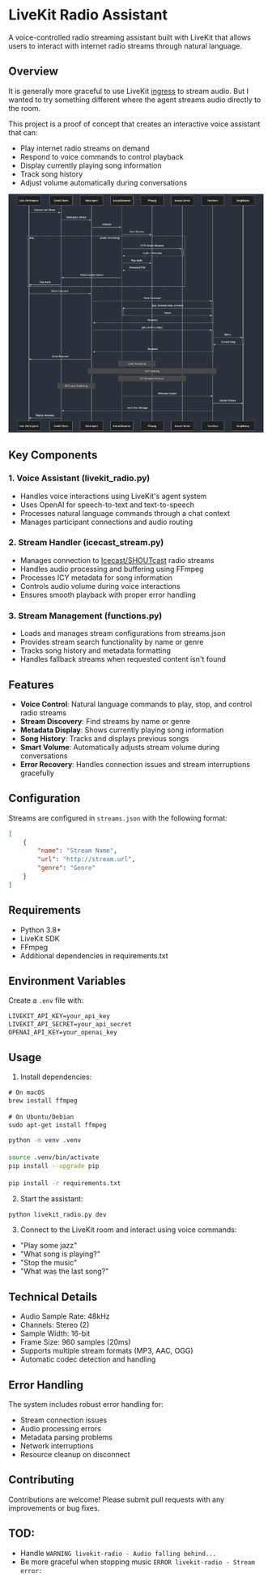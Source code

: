 # LiveKit Radio Assistant

A voice-controlled radio streaming assistant built with LiveKit that allows users to interact with internet radio streams through natural language.

## Overview

It is generally more graceful to use LiveKit [ingress](https://docs.livekit.io/home/ingress/overview/) to stream audio. But I wanted to try something different where the agent streams audio directly to the room.

This project is a proof of concept that creates an interactive voice assistant that can:

- Play internet radio streams on demand
- Respond to voice commands to control playback
- Display currently playing song information
- Track song history
- Adjust volume automatically during conversations


![sequence diagram](docs/sequenceDiagram.png)

## Key Components

### 1. Voice Assistant (livekit_radio.py)

- Handles voice interactions using LiveKit's agent system
- Uses OpenAI for speech-to-text and text-to-speech
- Processes natural language commands through a chat context
- Manages participant connections and audio routing

### 2. Stream Handler (icecast_stream.py)

- Manages connection to [Icecast/SHOUTcast](https://icecast.org/) radio streams
- Handles audio processing and buffering using FFmpeg
- Processes ICY metadata for song information
- Controls audio volume during voice interactions
- Ensures smooth playback with proper error handling

### 3. Stream Management (functions.py)

- Loads and manages stream configurations from streams.json
- Provides stream search functionality by name or genre
- Tracks song history and metadata formatting
- Handles fallback streams when requested content isn't found

## Features

- **Voice Control**: Natural language commands to play, stop, and control radio streams
- **Stream Discovery**: Find streams by name or genre
- **Metadata Display**: Shows currently playing song information
- **Song History**: Tracks and displays previous songs
- **Smart Volume**: Automatically adjusts stream volume during conversations
- **Error Recovery**: Handles connection issues and stream interruptions gracefully

## Configuration

Streams are configured in `streams.json` with the following format:

```json
[
    {
        "name": "Stream Name",
        "url": "http://stream.url",
        "genre": "Genre"
    }
]
```

## Requirements

- Python 3.8+
- LiveKit SDK
- FFmpeg
- Additional dependencies in requirements.txt

## Environment Variables

Create a `.env` file with:

```
LIVEKIT_API_KEY=your_api_key
LIVEKIT_API_SECRET=your_api_secret
OPENAI_API_KEY=your_openai_key
```

## Usage

1. Install dependencies:

```
# On macOS
brew install ffmpeg

# On Ubuntu/Debian
sudo apt-get install ffmpeg

```


```bash
python -m venv .venv

source .venv/bin/activate
pip install --upgrade pip

pip install -r requirements.txt
```

2. Start the assistant:

```bash
python livekit_radio.py dev
```

3. Connect to the LiveKit room and interact using voice commands:

- "Play some jazz"
- "What song is playing?"
- "Stop the music"
- "What was the last song?"

## Technical Details

- Audio Sample Rate: 48kHz
- Channels: Stereo (2)
- Sample Width: 16-bit
- Frame Size: 960 samples (20ms)
- Supports multiple stream formats (MP3, AAC, OGG)
- Automatic codec detection and handling

## Error Handling

The system includes robust error handling for:

- Stream connection issues
- Audio processing errors
- Metadata parsing problems
- Network interruptions
- Resource cleanup on disconnect

## Contributing

Contributions are welcome! Please submit pull requests with any improvements or bug fixes.


## TOD:

* Handle `WARNING livekit-radio - Audio falling behind...`
* Be more graceful when stopping music `ERROR livekit-radio - Stream error:`